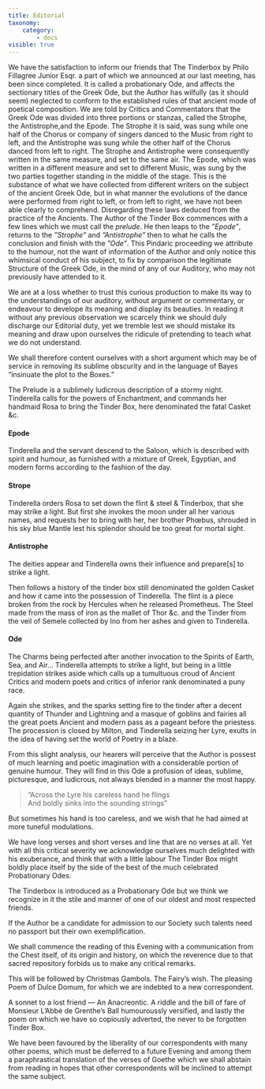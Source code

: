 ```yaml
---
title: Editorial
taxonomy:
    category:
        - docs
visible: true
---
```


We have the satisfaction to inform our friends that The Tinderbox by Philo Fillagree Junior Esqr. a part of which we announced at our last meeting, has been since completed. It is called a probationary Ode, and affects the sectionary titles of the Greek Ode, but the Author has wilfully (as it should seem) neglected to conform to the established rules of that ancient mode of poetical composition. We are told by Critics and Commentators that the Greek Ode was divided into three portions or stanzas, called the Strophe, the Antistrophe,and the Epode. The Strophe it is said, was sung while one half of the Chorus or company of singers danced to the Music from right to left, and the Antistrophe was sung while the other half of the Chorus danced from left to right. The Strophe and Antistrophe were consequently written in the same measure, and set to the same air. The Epode, which was written in a different measure and set to different Music, was sung by the two parties together standing in the middle of the stage. This is the substance of what we have collected from different writers on the subject of the ancient Greek Ode, but in what manner the evolutions of the dance were performed from right to left, or from left to right, we have not been able clearly to comprehend. Disregarding these laws deduced from the practice of the Ancients. The Author of the Tinder Box commences with a few lines which we must call the *prelude*. He then leaps to the *”Epode”*, returns to the *”Strophe”* and *”Antistrophe”* then to what he calls the conclusion and finish with the *”Ode”*. This Pindaric proceeding we attribute to the humour, not the want of information of the Author and only notice this whimsical conduct of his subject, to fix by comparison the legitimate Structure of the Greek Ode, in the mind of any of our Auditory, who may not previously have attended to it.

We are at a loss whether to trust this curious production to make its way to the understandings of our auditory, without argument or commentary, or endeavour to develope its meaning and display its beauties. In reading it without any previous observation we scarcely think we should duly discharge our Editorial duty, yet we tremble lest we should mistake its meaning and draw upon ourselves the ridicule of pretending to teach what we do not understand.

We shall therefore content ourselves with a short argument which may be of service in removing its sublime obscurity and in the language of Bayes “insinuate the plot to the Boxes.”

The Prelude is a sublimely ludicrous description of a stormy night. Tinderella calls for the powers of Enchantment, and commands her handmaid Rosa to bring the Tinder Box, here denominated the fatal Casket &c.

#### Epode

Tinderella and the servant descend to the Saloon, which is described with spirit and humour, as furnished with a mixture of Greek, Egyptian, and modern forms according to the fashion of the day.

#### Strope

Tinderella orders Rosa to set down the flint & steel & Tinderbox, that she may strike a light. But first she invokes the moon under all her various names, and requests her to bring with her, her brother Phœbus, shrouded in his sky blue Mantle lest his splendor should be too great for mortal sight.

#### Antistrophe

The deities appear and Tinderella owns their influence and prepare[s] to strike a light.

Then follows a history of the tinder box still denominated the golden Casket and how it came into the possession of Tinderella. The flint is a piece broken from the rock by Hercules when he released Prometheus. The Steel made from the mass of iron as the mallet of Thor &c. and the Tinder from the veil of Semele collected by Ino from her ashes and given to Tinderella.

#### Ode

The Charms being perfected after another invocation to the Spirits of Earth, Sea, and Air... Tinderella attempts to strike a light, but being in a little trepidation strikes aside which calls up a tumultuous croud of Ancient Critics and modern poets and critics of inferior rank denominated a puny race.

Again she strikes, and the sparks setting fire to the tinder after a decent quantity of Thunder and Lightning and a masque of goblins and fairies all the great poets Ancient and modern pass as a pageant before the priestess. The procession is closed by Milton, and Tinderella seizing her Lyre, exults in the idea of having set the world of Poetry in a blaze.

From this slight analysis, our hearers will perceive that the Author is possest of much learning and poetic imagination with a considerable portion of genuine humour. They will find in this Ode a profusion of ideas, sublime, picturesque, and ludicrous, not always blended in a manner the most happy.

> “Across the Lyre his careless hand he flings  
And boldly sinks into the sounding strings”

But sometimes his hand is too careless, and we wish that he had aimed at more tuneful modulations.

We have long verses and short verses and line that are no verses at all. Yet with all this critical severity we acknowledge ourselves much delighted with his exuberance, and think that with a little labour The Tinder Box might boldly place itself by the side of the best of the much celebrated Probationary Odes.

The Tinderbox is introduced as a Probationary Ode but we think we recognize in it the stile and manner of one of our oldest and most respected friends.

If the Author be a candidate for admission to our Society such talents need no passport but their own exemplification.

We shall commence the reading of this Evening with a communication from the Chest itself, of its origin and history, on which the reverence due to that sacred repository forbids us to make any critical remarks.

This will be followed by Christmas Gambols. The Fairy’s wish. The pleasing Poem of Dulce Domum, for which we are indebted to a new correspondent.

A sonnet to a lost friend — An Anacreontic. A riddle and the bill of fare of Monsieur L’Abbé de Grenthe’s Ball humouroussly versified, and lastly the poem on which we have so copiously adverted, the never to be forgotten Tinder Box.

We have been favoured by the liberality of our correspondents with many other poems, which must be deferred to a future Evening and among them a paraphrastical translation of the verses of Goethe which we shall abstain from reading in hopes that other correspondents will be inclined to attempt the same subject.